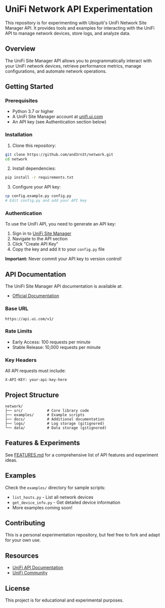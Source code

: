 # UniFi Network API Experimentation

This repository is for experimenting with Ubiquiti's UniFi Network Site Manager API. It provides tools and examples for interacting with the UniFi API to manage network devices, store logs, and analyze data.

## Overview

The UniFi Site Manager API allows you to programmatically interact with your UniFi network devices, retrieve performance metrics, manage configurations, and automate network operations.

## Getting Started

### Prerequisites

- Python 3.7 or higher
- A UniFi Site Manager account at [unifi.ui.com](https://unifi.ui.com)
- An API key (see Authentication section below)

### Installation

1. Clone this repository:
```bash
git clone https://github.com/and3rn3t/network.git
cd network
```

2. Install dependencies:
```bash
pip install -r requirements.txt
```

3. Configure your API key:
```bash
cp config.example.py config.py
# Edit config.py and add your API key
```

### Authentication

To use the UniFi API, you need to generate an API key:

1. Sign in to [UniFi Site Manager](https://unifi.ui.com)
2. Navigate to the API section
3. Click "Create API Key"
4. Copy the key and add it to your `config.py` file

**Important:** Never commit your API key to version control!

## API Documentation

The UniFi Site Manager API documentation is available at:
- [Official Documentation](https://developer.ui.com/site-manager-api/gettingstarted)

### Base URL
```
https://api.ui.com/v1/
```

### Rate Limits
- Early Access: 100 requests per minute
- Stable Release: 10,000 requests per minute

### Key Headers
All API requests must include:
```
X-API-KEY: your-api-key-here
```

## Project Structure

```
network/
├── src/           # Core library code
├── examples/      # Example scripts
├── docs/          # Additional documentation
├── logs/          # Log storage (gitignored)
└── data/          # Data storage (gitignored)
```

## Features & Experiments

See [FEATURES.md](docs/FEATURES.md) for a comprehensive list of API features and experiment ideas.

## Examples

Check the `examples/` directory for sample scripts:

- `list_hosts.py` - List all network devices
- `get_device_info.py` - Get detailed device information
- More examples coming soon!

## Contributing

This is a personal experimentation repository, but feel free to fork and adapt for your own use.

## Resources

- [UniFi API Documentation](https://developer.ui.com/site-manager-api/gettingstarted)
- [UniFi Community](https://community.ui.com/)

## License

This project is for educational and experimental purposes.
